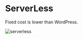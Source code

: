# ServerLess
Fixed cost is lower than WordPress.

![serverless](https://c1.staticflickr.com/5/4499/24086420598_59d227c492_h.jpg)
